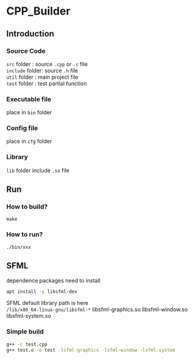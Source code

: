 # CPP_Builder

## Introduction

### Source Code
`src` folder    : source `.cpp` or `.c` file  
`include` folder: source `.h` file  
`util` folder   : main project file  
`test` folder   : test partial function  

### Executable file
place in `bin` folder

### Config file
place in `cfg` folder

### Library
`lib` folder include `.so` file


## Run
### How to build?
```
make
```

### How to run?
```
./bin/xxx
```


## SFML
dependence packages need to install
```bash
apt install -y libsfml-dev 
```
SFML default library path is here  
`/lib/x86_64-linux-gnu/libsfml-*`
libsfml-graphics.so
libsfml-window.so
libsfml-system.so

### Simple build
```bash
g++ -c test.cpp
g++ test.o -o test -lsfml-graphics -lsfml-window -lsfml-system
```

